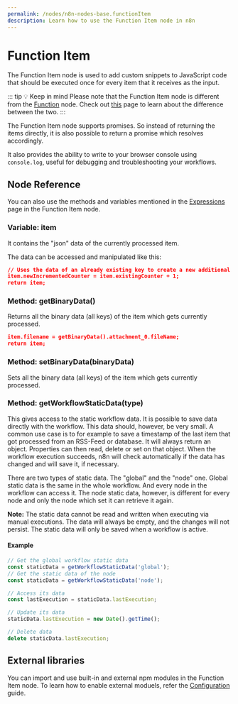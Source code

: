 ```yaml
---
permalink: /nodes/n8n-nodes-base.functionItem
description: Learn how to use the Function Item node in n8n
---
```


# Function Item

The Function Item node is used to add custom snippets to JavaScript code that should be executed once for every item that it receives as the input.

::: tip 💡 Keep in mind
Please note that the Function Item node is different from the [Function](../Function/README.md) node. Check out [this](../../../../getting-started/key-concepts/#function) page to learn about the difference between the two.
:::

The Function Item node supports promises. So instead of returning the items directly, it is also possible to return a promise which resolves accordingly.

It also provides the ability to write to your browser console using `console.log`, useful for debugging and troubleshooting your workflows.


## Node Reference

You can also use the methods and variables mentioned in the [Expressions](../../../expressions.md) page in the Function Item node.

### Variable: item

It contains the "json" data of the currently processed item.

The data can be accessed and manipulated like this:

```json
// Uses the data of an already existing key to create a new additional one
item.newIncrementedCounter = item.existingCounter + 1;
return item;
```


### Method: getBinaryData()

Returns all the binary data (all keys) of the item which gets currently processed.
```json
item.filename = getBinaryData().attachment_0.fileName;
return item;
```

### Method: setBinaryData(binaryData)

Sets all the binary data (all keys) of the item which gets currently processed.


### Method: getWorkflowStaticData(type)

This gives access to the static workflow data.
It is possible to save data directly with the workflow. This data should, however, be very small.
A common use case is to for example to save a timestamp of the last item that got processed from
an RSS-Feed or database. It will always return an object. Properties can then read, delete or
set on that object. When the workflow execution succeeds, n8n will check automatically if the data
has changed and will save it, if necessary.

There are two types of static data. The "global" and the "node" one. Global static data is the
same in the whole workflow. And every node in the workflow can access it. The node static data,
however, is different for every node and only the node which set it can retrieve it again.

**Note:** The static data cannot be read and written when executing via manual executions. The data will always be empty, and the changes will not persist. The static data will only be saved when a workflow is active.


#### Example

```javascript
// Get the global workflow static data
const staticData = getWorkflowStaticData('global');
// Get the static data of the node
const staticData = getWorkflowStaticData('node');

// Access its data
const lastExecution = staticData.lastExecution;

// Update its data
staticData.lastExecution = new Date().getTime();

// Delete data
delete staticData.lastExecution;
```

## External libraries

You can import and use built-in and external npm modules in the Function Item node. To learn how to enable external moduels, refer the [Configuration](../../../../getting-started/installation/advanced/configuration.md#use-built-in-and-external-modules-in-function-nodes) guide.
